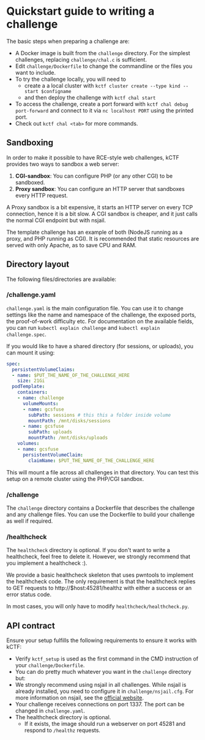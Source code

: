 # Quickstart guide to writing a challenge

The basic steps when preparing a challenge are:

* A Docker image is built from the `challenge` directory. For the simplest challenges, replacing `challenge/chal.c` is sufficient.
* Edit `challenge/Dockerfile` to change the commandline or the files you want to include.
* To try the challenge locally, you will need to
  * create a a local cluster with `kctf cluster create --type kind --start $configname`
  * and then deploy the challenge with `kctf chal start`
* To access the challenge, create a port forward with `kctf chal debug port-forward` and connect to it via `nc localhost PORT` using the printed port.
* Check out `kctf chal <tab>` for more commands.

## Sandboxing

In order to make it possible to have RCE-style web challenges, kCTF provides two ways to sandbox a web server:
 1. **CGI-sandbox**: You can configure PHP (or any other CGI) to be sandboxed.
 2. **Proxy sandbox**: You can configure an HTTP server that sandboxes every HTTP request.

A Proxy sandbox is a bit expensive, it starts an HTTP server on every TCP connection, hence it is a bit slow. A CGI sandbox is cheaper, and it just calls the normal CGI endpoint but with nsjail.

The template challenge has an example of both (NodeJS running as a proxy, and PHP running as CGI). It is recommended that static resources are served with only Apache, as to save CPU and RAM.

## Directory layout

The following files/directories are available:

### /challenge.yaml

`challenge.yaml` is the main configuration file. You can use it to change
settings like the name and namespace of the challenge, the exposed ports, the
proof-of-work difficulty etc.
For documentation on the available fields, you can run `kubectl explain challenge` and
`kubectl explain challenge.spec`.

If you would like to have a shared directory (for sessions, or uploads), you can mount it using:
```yaml
spec:
  persistentVolumeClaims:
  - name: $PUT_THE_NAME_OF_THE_CHALLENGE_HERE
    size: 21Gi
  podTemplate:
    containers:
    - name: challenge
      volumeMounts:
      - name: gcsfuse
        subPath: sessions # this this a folder inside volume
        mountPath: /mnt/disks/sessions
      - name: gcsfuse
        subPath: uploads
        mountPath: /mnt/disks/uploads
    volumes:
    - name: gcsfuse
      persistentVolumeClaim:
        claimName: $PUT_THE_NAME_OF_THE_CHALLENGE_HERE
```

This will mount a file across all challenges in that directory. You can test this setup on a remote cluster using the PHP/CGI sandbox.

### /challenge

The `challenge` directory contains a Dockerfile that describes the challenge and
any challenge files. You can use the Dockerfile to build your challenge as well
if required.

### /healthcheck

The `healthcheck` directory is optional. If you don't want to write a healthcheck, feel free to delete it. However, we strongly recommend that you implement a healthcheck :).

We provide a basic healthcheck skeleton that uses pwntools to implement the
healthcheck code. The only requirement is that the healthcheck replies to GET
requests to http://$host:45281/healthz with either a success or an error status
code.

In most cases, you will only have to modify `healthcheck/healthcheck.py`.

## API contract

Ensure your setup fulfills the following requirements to ensure it works with kCTF:

* Verify `kctf_setup` is used as the first command in the CMD instruction of your `challenge/Dockerfile`.
* You can do pretty much whatever you want in the `challenge` directory but:
* We strongly recommend using nsjail in all challenges. While nsjail is already installed, you need to configure it in `challenge/nsjail.cfg`. For more information on nsjail, see the [official website](https://nsjail.dev/).
* Your challenge receives connections on port 1337. The port can be changed in `challenge.yaml`.
* The healthcheck directory is optional.
  * If it exists, the image should run a webserver on port 45281 and respond to `/healthz` requests.

